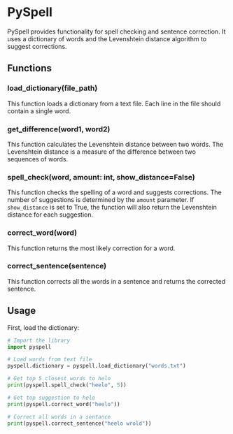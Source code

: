 # PySpell
PySpell provides functionality for spell checking and sentence correction. It uses a dictionary of words and the Levenshtein distance algorithm to suggest corrections.

## Functions

### load_dictionary(file_path)
This function loads a dictionary from a text file. Each line in the file should contain a single word.

### get_difference(word1, word2)
This function calculates the Levenshtein distance between two words. The Levenshtein distance is a measure of the difference between two sequences of words.

### spell_check(word, amount: int, show_distance=False)
This function checks the spelling of a word and suggests corrections. The number of suggestions is determined by the `amount` parameter. If `show_distance` is set to True, the function will also return the Levenshtein distance for each suggestion.

### correct_word(word)
This function returns the most likely correction for a word.

### correct_sentence(sentence)
This function corrects all the words in a sentence and returns the corrected sentence.

## Usage

First, load the dictionary:

```python
# Import the library
import pyspell

# Load words from text file
pyspell.dictionary = pyspell.load_dictionary("words.txt")

# Get top 5 closest words to helo
print(pyspell.spell_check("heelo", 5))

# Get top suggestion to helo
print(pyspell.correct_word("heelo"))

# Correct all words in a sentance
print(pyspell.correct_sentence("heelo wrold"))
```